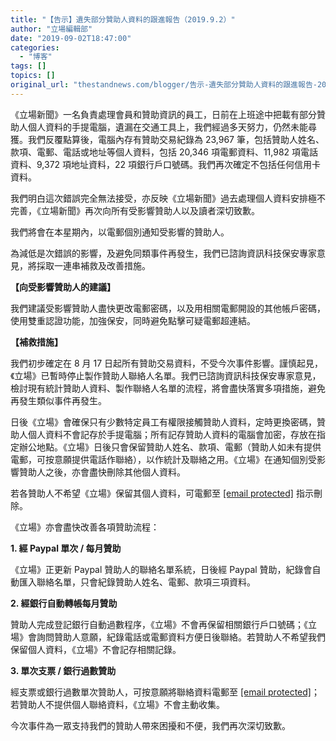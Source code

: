 ```yaml
---
title: "【告示】遺失部分贊助人資料的跟進報告（2019.9.2）"
author: "立場編輯部"
date: "2019-09-02T18:47:00"
categories:
  - "博客"
tags: []
topics: []
original_url: "thestandnews.com/blogger/告示-遺失部分贊助人資料的跟進報告-2019-9-2"
---
```

《立場新聞》一名負責處理會員和贊助資訊的員工，日前在上班途中把載有部分贊助人個人資料的手提電腦，遺漏在交通工具上，我們經過多天努力，仍然未能尋獲。我們反覆點算後，電腦內存有贊助交易紀錄為 23,967 筆，包括贊助人姓名、款項、電郵、電話或地址等個人資料，包括 20,346 項電郵資料、11,982 項電話資料、9,372 項地址資料，22 項銀行戶口號碼。我們再次確定不包括任何信用卡資料。

我們明白這次錯誤完全無法接受，亦反映《立場新聞》過去處理個人資料安排極不完善，《立場新聞》再次向所有受影響贊助人以及讀者深切致歉。

我們將會在本星期內，以電郵個別通知受影響的贊助人。

為減低是次錯誤的影響，及避免同類事件再發生，我們已諮詢資訊科技保安專家意見，將採取一連串補救及改善措施。

**【向受影響贊助人的建議】**

我們建議受影響贊助人盡快更改電郵密碼，以及用相關電郵開設的其他帳戶密碼，使用雙重認證功能，加強保安，同時避免點擊可疑電郵超連結。

**【補救措施】**

我們初步確定在 8 月 17 日起所有贊助交易資料，不受今次事件影響。謹慎起見，《立場》已暫時停止製作贊助人聯絡人名單。我們已諮詢資訊科技保安專家意見，檢討現有統計贊助人資料、製作聯絡人名單的流程，將會盡快落實多項措施，避免再發生類似事件再發生。

日後《立場》會確保只有少數特定員工有權限接觸贊助人資料，定時更換密碼，贊助人個人資料不會記存於手提電腦；所有記存贊助人資料的電腦會加密，存放在指定辦公地點。《立場》日後只會保留贊助人姓名、款項、電郵（贊助人如未有提供電郵，可按意願提供電話作聯絡），以作統計及聯絡之用。《立場》在通知個別受影響贊助人之後，亦會盡快刪除其他個人資料。

若各贊助人不希望《立場》保留其個人資料，可電郵至 [\[email protected\]](/web/20211229132657/https://www.thestandnews.com/cdn-cgi/l/email-protection) 指示刪除。

《立場》亦會盡快改善各項贊助流程：

**1\. 經 Paypal 單次 / 每月贊助**

《立場》正更新 Paypal 贊助人的聯絡名單系統，日後經 Paypal 贊助，紀錄會自動匯入聯絡名單，只會紀錄贊助人姓名、電郵、款項三項資料。

**2\. 經銀行自動轉帳每月贊助**

贊助人完成登記銀行自動過數程序，《立場》不會再保留相關銀行戶口號碼；《立場》會詢問贊助人意願，紀錄電話或電郵資料方便日後聯絡。若贊助人不希望我們保留個人資料，《立場》不會記存相關記錄。

**3\. 單次支票 / 銀行過數贊助**

經支票或銀行過數單次贊助人，可按意願將聯絡資料電郵至 [\[email protected\]](/web/20211229132657/https://www.thestandnews.com/cdn-cgi/l/email-protection)；若贊助人不提供個人聯絡資料，《立場》不會主動收集。

今次事件為一眾支持我們的贊助人帶來困擾和不便，我們再次深切致歉。